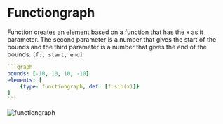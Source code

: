 # Functiongraph

Function creates an element based on a function that has the x as it parameter. The second parameter is a number that gives the start of the bounds and the third parameter is a number that gives the end of the bounds. `[f:, start, end]`

````yaml
```graph
bounds: [-10, 10, 10, -10]
elements: [
	{type: functiongraph, def: [f:sin(x)]}
]
```
````

![functiongraph](imgs/Functiongraph-graph-1.png)
